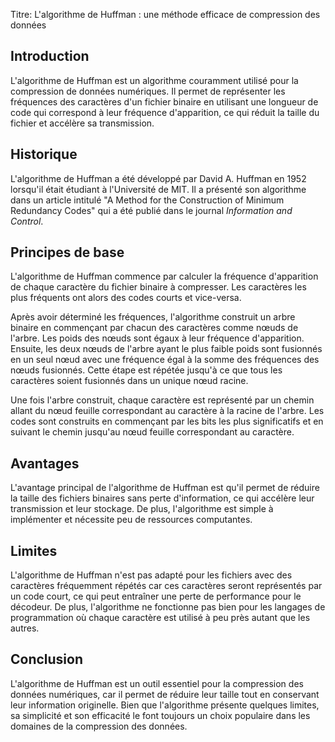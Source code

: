  Titre: L'algorithme de Huffman : une méthode efficace de compression des données

## Introduction

L'algorithme de Huffman est un algorithme couramment utilisé pour la compression de données numériques. Il permet de représenter les fréquences des caractères d'un fichier binaire en utilisant une longueur de code qui correspond à leur fréquence d'apparition, ce qui réduit la taille du fichier et accélère sa transmission.

## Historique

L'algorithme de Huffman a été développé par David A. Huffman en 1952 lorsqu'il était étudiant à l'Université de MIT. Il a présenté son algorithme dans un article intitulé "A Method for the Construction of Minimum Redundancy Codes" qui a été publié dans le journal *Information and Control*.

## Principes de base

L'algorithme de Huffman commence par calculer la fréquence d'apparition de chaque caractère du fichier binaire à compresser. Les caractères les plus fréquents ont alors des codes courts et vice-versa.

Après avoir déterminé les fréquences, l'algorithme construit un arbre binaire en commençant par chacun des caractères comme nœuds de l'arbre. Les poids des nœuds sont égaux à leur fréquence d'apparition. Ensuite, les deux nœuds de l'arbre ayant le plus faible poids sont fusionnés en un seul nœud avec une fréquence égal à la somme des fréquences des nœuds fusionnés. Cette étape est répétée jusqu'à ce que tous les caractères soient fusionnés dans un unique nœud racine.

Une fois l'arbre construit, chaque caractère est représenté par un chemin allant du nœud feuille correspondant au caractère à la racine de l'arbre. Les codes sont construits en commençant par les bits les plus significatifs et en suivant le chemin jusqu'au nœud feuille correspondant au caractère.

## Avantages

L'avantage principal de l'algorithme de Huffman est qu'il permet de réduire la taille des fichiers binaires sans perte d'information, ce qui accélère leur transmission et leur stockage. De plus, l'algorithme est simple à implémenter et nécessite peu de ressources computantes.

## Limites

L'algorithme de Huffman n'est pas adapté pour les fichiers avec des caractères fréquemment répétés car ces caractères seront représentés par un code court, ce qui peut entraîner une perte de performance pour le décodeur. De plus, l'algorithme ne fonctionne pas bien pour les langages de programmation où chaque caractère est utilisé à peu près autant que les autres.

## Conclusion

L'algorithme de Huffman est un outil essentiel pour la compression des données numériques, car il permet de réduire leur taille tout en conservant leur information originelle. Bien que l'algorithme présente quelques limites, sa simplicité et son efficacité le font toujours un choix populaire dans les domaines de la compression des données.